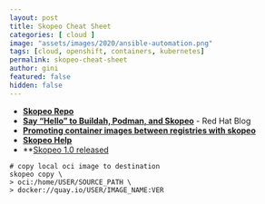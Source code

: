```yaml
---
layout: post
title: Skopeo Cheat Sheet
categories: [ cloud ]
image: "assets/images/2020/ansible-automation.png"
tags: [cloud, openshift, containers, kubernetes]
permalink: skopeo-cheat-sheet
author: gini
featured: false
hidden: false
---
```


- **[Skopeo Repo](https://github.com/containers/skopeo)**
- **[Say “Hello” to Buildah, Podman, and Skopeo](https://servicesblog.redhat.com/2019/10/09/say-hello-to-buildah-podman-and-skopeo/)** - Red Hat Blog
- **[Promoting container images between registries with skopeo](https://www.openshift.com/blog/promoting-container-images-between-registries-with-skopeo)**
- **[Skopeo Help](https://www.systutorials.com/docs/linux/man/1-skopeo/)**
- **[Skopeo 1.0 released](https://www.redhat.com/en/blog/skopeo-10-released)


```
# copy local oci image to destination
skopeo copy \
> oci:/home/USER/SOURCE_PATH \
> docker://quay.io/USER/IMAGE_NAME:VER
```